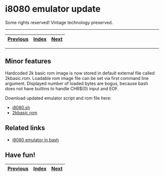 # i8080 emulator update

Some rights reserved! Vintage technology preserved.

---

[Previous](../c64cartridgetestdrive) | [Index](../../../../) | [Next](../zeedoomautoinstaller)
--- | --- | ---

---

## Minor features

Hardcoded 2k basic rom image is now stored in default external file
called 2kbasic.rom. Loadable rom image file can be set via first
command line argument. Displayed number of loaded bytes are bogus,
because bash does not have builtins to handle CHR$(0) input and EOF.

Download updated emulator script and rom file here:

- [i8080.sh](./i8080.sh)
- [2kbasic.rom](./2kbasic.rom)

## Related links

- [i8080 emulator in bash](../i8080emulatorinbash)

## Have fun!

[Previous](../c64cartridgetestdrive) | [Index](../../../../) | [Next](../zeedoomautoinstaller)
--- | --- | ---
